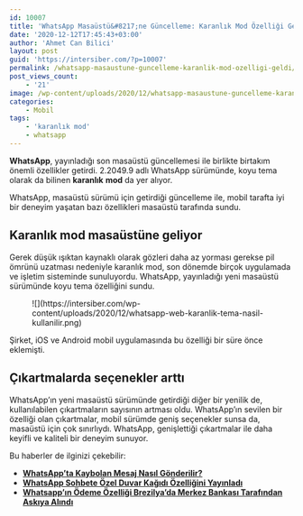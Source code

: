 ```yaml
---
id: 10007
title: 'WhatsApp Masaüstü&#8217;ne Güncelleme: Karanlık Mod Özelliği Geldi'
date: '2020-12-12T17:45:43+03:00'
author: 'Ahmet Can Bilici'
layout: post
guid: 'https://intersiber.com/?p=10007'
permalink: /whatsapp-masaustune-guncelleme-karanlik-mod-ozelligi-geldi/
post_views_count:
    - '21'
image: /wp-content/uploads/2020/12/whatsapp-masaustune-guncelleme-karanlik-mod-ayari-geldi.jpg
categories:
    - Mobil
tags:
    - 'karanlık mod'
    - whatsapp
---
```


**WhatsApp**, yayınladığı son masaüstü güncellemesi ile birlikte birtakım önemli özellikler getirdi. 2.2049.9 adlı WhatsApp sürümünde, koyu tema olarak da bilinen **karanlık** **mod** da yer alıyor.

WhatsApp, masaüstü sürümü için getirdiği güncelleme ile, mobil tarafta iyi bir deneyim yaşatan bazı özellikleri masaüstü tarafında sundu.

## Karanlık mod masaüstüne geliyor

Gerek düşük ışıktan kaynaklı olarak gözleri daha az yorması gerekse pil ömrünü uzatması nedeniyle karanlık mod, son dönemde birçok uygulamada ve işletim sisteminde sunuluyordu. WhatsApp, yayınladığı yeni masaüstü sürümünde koyu tema özelliğini sundu.

<figure class="wp-block-image size-large">![](https://intersiber.com/wp-content/uploads/2020/12/whatsapp-web-karanlik-tema-nasil-kullanilir.png)</figure>Şirket, iOS ve Android mobil uygulamasında bu özelliği bir süre önce eklemişti.

## Çıkartmalarda seçenekler arttı

WhatsApp’ın yeni masaüstü sürümünde getirdiği diğer bir yenilik de, kullanılabilen çıkartmaların sayısının artması oldu. WhatsApp’ın sevilen bir özelliği olan çıkartmalar, mobil sürümde geniş seçenekler sunsa da, masaüstü için çok sınırlıydı. WhatsApp, genişlettiği çıkartmalar ile daha keyifli ve kaliteli bir deneyim sunuyor.

Bu haberler de ilginizi çekebilir:

- **[WhatsApp’ta Kaybolan Mesaj Nasıl Gönderilir?](https://intersiber.com/whatsappta-kaybolan-mesaj-nasil-gonderilir/)**
- **[WhatsApp Sohbete Özel Duvar Kağıdı Özelliğini Yayınladı](https://intersiber.com/whatsapp-sohbete-ozel-duvar-kagidi-ozelligini-yayinladi/)**
- **[Whatsapp’ın Ödeme Özelliği Brezilya’da Merkez Bankası Tarafından Askıya Alındı](https://intersiber.com/whatsappin-odeme-ozelligi-brezilyada-merkez-bankasi-tarafindan-askiya-alindi/)**